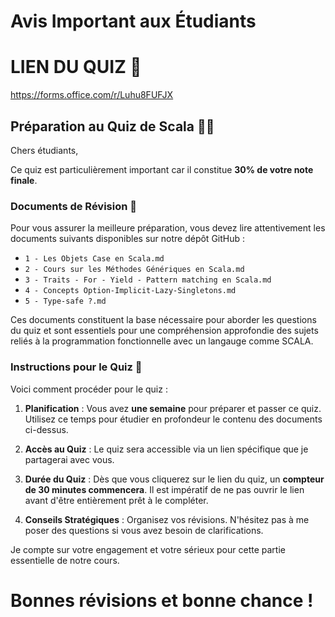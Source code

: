 # Avis Important aux Étudiants

# LIEN DU QUIZ 👀
https://forms.office.com/r/Luhu8FUFJX 

## Préparation au Quiz de Scala 👨‍🎓

Chers étudiants,

Ce quiz est particulièrement important car il constitue **30% de votre note finale**. 

### Documents de Révision 🥇

Pour vous assurer la meilleure préparation, vous devez lire attentivement les documents suivants disponibles sur notre dépôt GitHub :

- `1 - Les Objets Case en Scala.md`
- `2 - Cours sur les Méthodes Génériques en Scala.md`
- `3 - Traits - For - Yield - Pattern matching en Scala.md`
- `4 - Concepts Option-Implicit-Lazy-Singletons.md`
- `5 - Type-safe ?.md`

Ces documents constituent la base nécessaire pour aborder les questions du quiz et sont essentiels pour une compréhension approfondie des sujets reliés à la programmation fonctionnelle avec un langauge comme SCALA.

### Instructions pour le Quiz 🚴

Voici comment procéder pour le quiz :

1. **Planification** : Vous avez **une semaine** pour préparer et passer ce quiz. Utilisez ce temps pour étudier en profondeur le contenu des documents ci-dessus.
   
2. **Accès au Quiz** : Le quiz sera accessible via un lien spécifique que je partagerai avec vous.

3. **Durée du Quiz** : Dès que vous cliquerez sur le lien du quiz, un **compteur de 30 minutes commencera**. Il est impératif de ne pas ouvrir le lien avant d'être entièrement prêt à le compléter.

4. **Conseils Stratégiques** :  Organisez vos révisions. N'hésitez pas à me poser des questions si vous avez besoin de clarifications.

Je compte sur votre engagement et votre sérieux pour cette partie essentielle de notre cours. 

# Bonnes révisions et bonne chance !


